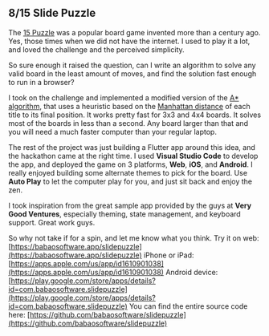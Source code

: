 ## 8/15 Slide Puzzle
The [15 Puzzle](https://en.wikipedia.org/wiki/15_puzzle) was a popular board game invented more than a century ago. Yes, those times when we did not have the internet. I used to play it a lot, and loved the challenge and the perceived simplicity.

So sure enough it raised the question, can I write an algorithm to solve any valid board in the least amount of moves, and find the solution fast enough to run in a browser? 

I took on the challenge and implemented a modified version of the [A* algorithm](https://en.wikipedia.org/wiki/A*_search_algorithm), that uses a heuristic based on the [Manhattan distance](https://en.wikipedia.org/wiki/Taxicab_geometry) of each title to its final position.
It works pretty fast for 3x3 and 4x4 boards. It solves most of the boards in less than a second. Any board larger than that and you will need a much faster computer than your regular laptop.

The rest of the project was just building a Flutter app around this idea, and the hackathon came at the right time.
I used **Visual Studio Code** to develop the app, and deployed the game on 3 platforms, **Web**, **iOS**, and **Android**.
I really enjoyed building some alternate themes to pick for the board.
Use **Auto Play** to let the computer play for you, and just sit back and enjoy the zen.

I took inspiration from the great sample app provided by the guys at **Very Good Ventures**, especially theming, state management, and keyboard support. Great work guys.

So why not take if for a spin, and let me know what you think.
Try it on web: [https://babaosoftware.app/slidepuzzle](https://babaosoftware.app/slidepuzzle)
iPhone or iPad: [https://apps.apple.com/us/app/id1610901038](https://apps.apple.com/us/app/id1610901038)
Android device: [https://play.google.com/store/apps/details?id=com.babaosoftware.slidepuzzle](https://play.google.com/store/apps/details?id=com.babaosoftware.slidepuzzle)
You can find the entire source code here: [https://github.com/babaosoftware/slidepuzzle](https://github.com/babaosoftware/slidepuzzle)
